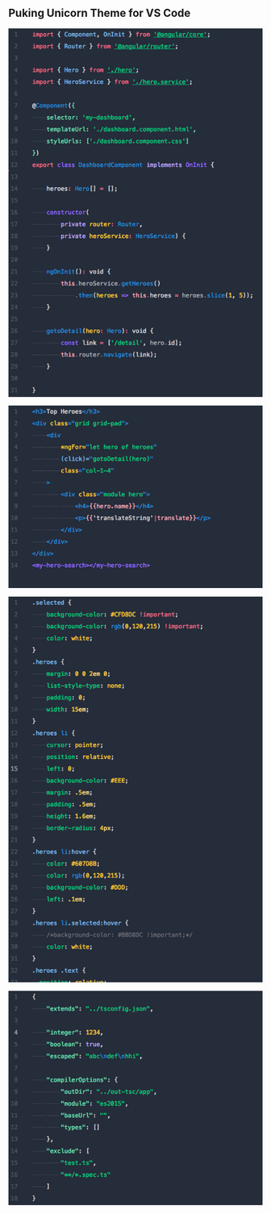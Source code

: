 ## Puking Unicorn Theme for VS Code

![TypeScript / JavaScript](https://raw.githubusercontent.com/cmelo/puking-unicorn/master/preview/ts-js.png)

![HTML](https://raw.githubusercontent.com/cmelo/puking-unicorn/master/preview/html.png)

![CSS](https://raw.githubusercontent.com/cmelo/puking-unicorn/master/preview/css.png)

![JSON](https://raw.githubusercontent.com/cmelo/puking-unicorn/master/preview/json.png)
